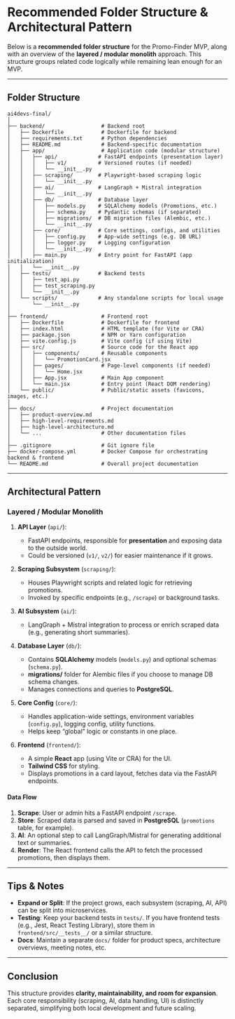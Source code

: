 # Recommended Folder Structure & Architectural Pattern

Below is a **recommended folder structure** for the Promo-Finder MVP, along with an overview of the **layered / modular monolith** approach. This structure groups related code logically while remaining lean enough for an MVP.

---

## Folder Structure

```
ai4devs-final/
│
├── backend/                  # Backend root
│   ├── Dockerfile            # Dockerfile for backend
│   ├── requirements.txt      # Python dependencies
│   ├── README.md             # Backend-specific documentation
│   ├── app/                  # Application code (modular structure)
│   │   ├── api/             # FastAPI endpoints (presentation layer)
│   │   │   ├── v1/          # Versioned routes (if needed)
│   │   │   └── __init__.py
│   │   ├── scraping/        # Playwright-based scraping logic
│   │   │   └── __init__.py
│   │   ├── ai/              # LangGraph + Mistral integration
│   │   │   └── __init__.py
│   │   ├── db/              # Database layer
│   │   │   ├── models.py    # SQLAlchemy models (Promotions, etc.)
│   │   │   ├── schema.py    # Pydantic schemas (if separated)
│   │   │   ├── migrations/  # DB migration files (Alembic, etc.)
│   │   │   └── __init__.py
│   │   ├── core/            # Core settings, configs, and utilities
│   │   │   ├── config.py    # App-wide settings (e.g. DB URL)
│   │   │   ├── logger.py    # Logging configuration
│   │   │   └── __init__.py
│   │   ├── main.py          # Entry point for FastAPI (app initialization)
│   │   └── __init__.py
│   ├── tests/               # Backend tests
│   │   ├── test_api.py
│   │   ├── test_scraping.py
│   │   └── __init__.py
│   └── scripts/             # Any standalone scripts for local usage
│       └── __init__.py
│
├── frontend/                 # Frontend root
│   ├── Dockerfile            # Dockerfile for frontend
│   ├── index.html            # HTML template (for Vite or CRA)
│   ├── package.json          # NPM or Yarn configuration
│   ├── vite.config.js        # Vite config (if using Vite)
│   ├── src/                  # Source code for the React app
│   │   ├── components/       # Reusable components
│   │   │   └── PromotionCard.jsx
│   │   ├── pages/            # Page-level components (if needed)
│   │   │   └── Home.jsx
│   │   ├── App.jsx           # Main App component
│   │   └── main.jsx          # Entry point (React DOM rendering)
│   └── public/               # Public/static assets (favicons, images, etc.)
│
├── docs/                     # Project documentation
│   ├── product-overview.md
│   ├── high-level-requirements.md
│   ├── high-level-architecture.md
│   └── ...                   # Other documentation files
│
├── .gitignore                # Git ignore file
├── docker-compose.yml        # Docker Compose for orchestrating backend & frontend
└── README.md                 # Overall project documentation
```

---

## Architectural Pattern

### Layered / Modular Monolith

1. **API Layer** (`api/`):
   - FastAPI endpoints, responsible for **presentation** and exposing data to the outside world.
   - Could be versioned (`v1/`, `v2/`) for easier maintenance if it grows.

2. **Scraping Subsystem** (`scraping/`):
   - Houses Playwright scripts and related logic for retrieving promotions.
   - Invoked by specific endpoints (e.g., `/scrape`) or background tasks.

3. **AI Subsystem** (`ai/`):
   - LangGraph + Mistral integration to process or enrich scraped data (e.g., generating short summaries).

4. **Database Layer** (`db/`):
   - Contains **SQLAlchemy** models (`models.py`) and optional schemas (`schema.py`).
   - **migrations/** folder for Alembic files if you choose to manage DB schema changes.
   - Manages connections and queries to **PostgreSQL**.

5. **Core Config** (`core/`):
   - Handles application-wide settings, environment variables (`config.py`), logging config, utility functions.
   - Helps keep “global” logic or constants in one place.

6. **Frontend** (`frontend/`):
   - A simple **React** app (using Vite or CRA) for the UI.
   - **Tailwind CSS** for styling.
   - Displays promotions in a card layout, fetches data via the FastAPI endpoints.

#### Data Flow

1. **Scrape**: User or admin hits a FastAPI endpoint `/scrape`.
2. **Store**: Scraped data is parsed and saved in **PostgreSQL** (`promotions` table, for example).
3. **AI**: An optional step to call LangGraph/Mistral for generating additional text or summaries.
4. **Render**: The React frontend calls the API to fetch the processed promotions, then displays them.

---

## Tips & Notes

- **Expand or Split**: If the project grows, each subsystem (scraping, AI, API) can be split into microservices.
- **Testing**: Keep your backend tests in `tests/`. If you have frontend tests (e.g., Jest, React Testing Library), store them in `frontend/src/__tests__/` or a similar structure.
- **Docs**: Maintain a separate `docs/` folder for product specs, architecture overviews, meeting notes, etc.

---

## Conclusion

This structure provides **clarity, maintainability, and room for expansion**. Each core responsibility (scraping, AI, data handling, UI) is distinctly separated, simplifying both local development and future scaling.
